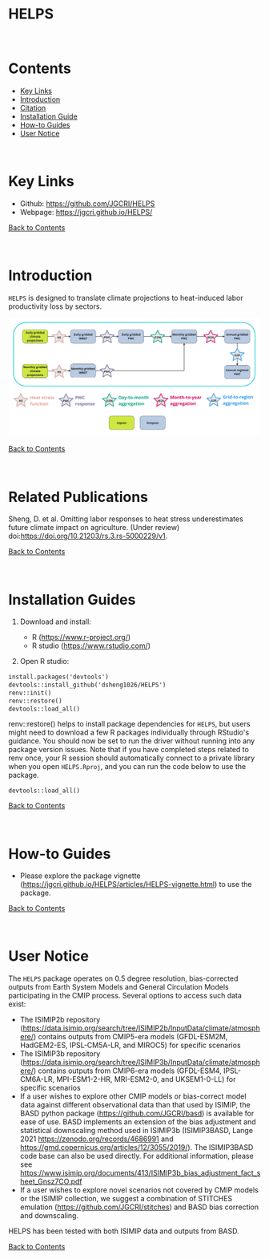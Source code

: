 # HELPS
<br />

<!-------------------------->
<!-------------------------->
# <a name="Contents"></a>Contents
<!-------------------------->
<!-------------------------->

- [Key Links](#KeyLinks)
- [Introduction](#Introduction)
- [Citation](#Citation)
- [Installation Guide](#InstallGuides)
- [How-to Guides](#How-toGuides)
- [User Notice](#UserNotice)

<br />

<!-------------------------->
<!-------------------------->
# <a name="KeyLinks"></a>Key Links
<!-------------------------->
<!-------------------------->

- Github: https://github.com/JGCRI/HELPS
- Webpage: https://jgcri.github.io/HELPS/

[Back to Contents](#Contents)

<br />

<!-------------------------->
<!-------------------------->
# <a name="Introduction"></a>Introduction
<!-------------------------->
<!-------------------------->

`HELPS` is designed to translate climate projections to heat-induced labor productivity loss by sectors.


![Figure. 1. HELPS package schematic. HELPS can process daily and monthly 0.5-degree grid-level input data. Stars denote package functions.](vignettes/Schematic.jpg)

[Back to Contents](#Contents)

<br />

<!-------------------------->
<!-------------------------->
# <a name="RelatedPublications"></a>Related Publications
<!-------------------------->
<!-------------------------->

Sheng, D. et al. Omitting labor responses to heat stress underestimates future climate impact on agriculture. (Under review) doi:https://doi.org/10.21203/rs.3.rs-5000229/v1.

[Back to Contents](#Contents)

<br />


<!-------------------------->
<!-------------------------->
# <a name="InstallationGuides"></a>Installation Guides
<!-------------------------->
<!-------------------------->

1. Download and install:

    - R (https://www.r-project.org/)
    - R studio (https://www.rstudio.com/)
    
2. Open R studio:

```
install.packages('devtools')
devtools::install_github('dsheng1026/HELPS')
renv::init()
renv::restore()
devtools::load_all()
```
renv::restore() helps to install package dependencies for `HELPS`, but users might need to download a few R packages individually through RStudio's guidance.
You should now be set to run the driver without running into any package version issues. Note that if you have completed steps related to renv once, your R session should automatically connect to a private library when you open `HELPS.Rproj`, and you can run the code below to use the package.

```
devtools::load_all()
```

[Back to Contents](#Contents)

<br />


<!-------------------------->
<!-------------------------->
# <a name="How-toGuides"></a>How-to Guides
<!-------------------------->
<!-------------------------->



- Please explore the package vignette (https://jgcri.github.io/HELPS/articles/HELPS-vignette.html) to use the package.

[Back to Contents](#Contents)

<br />

<!-------------------------->
<!-------------------------->
# <a name="UserNotice"></a>User Notice
<!-------------------------->
<!-------------------------->

The `HELPS` package operates on 0.5 degree resolution, bias-corrected outputs from Earth System Models and General Circulation Models participating in the CMIP process. Several options to access such data exist:
- The ISIMIP2b repository (https://data.isimip.org/search/tree/ISIMIP2b/InputData/climate/atmosphere/) contains outputs from CMIP5-era models (GFDL-ESM2M, HadGEM2-ES, IPSL-CM5A-LR, and MIROC5) for specific scenarios
- The ISIMIP3b repository (https://data.isimip.org/search/tree/ISIMIP3b/InputData/climate/atmosphere/) contains outputs from CMIP6-era models (GFDL-ESM4, IPSL-CM6A-LR, MPI-ESM1-2-HR, MRI-ESM2-0, and UKSEM1-0-LL) for specific scenarios
- If a user wishes to explore other CMIP models or bias-correct model data against different observational data than that used by ISIMIP, the BASD python package (https://github.com/JGCRI/basd) is available for ease of use. BASD implements an extension of the bias adjustment and statistical downscaling method used in ISIMIP3b (ISIMIP3BASD, Lange 2021 https://zenodo.org/records/4686991 and  https://gmd.copernicus.org/articles/12/3055/2019/). The ISIMIP3BASD code base can also be used directly. For additional information, please see https://www.isimip.org/documents/413/ISIMIP3b_bias_adjustment_fact_sheet_Gnsz7CO.pdf 
- If a user wishes to explore novel scenarios not covered by CMIP models or the ISIMIP collection, we suggest a combination of STITCHES emulation (https://github.com/JGCRI/stitches) and BASD bias correction and downscaling. 

HELPS has been tested with both ISIMIP data and outputs from BASD.


[Back to Contents](#Contents)

<br />


